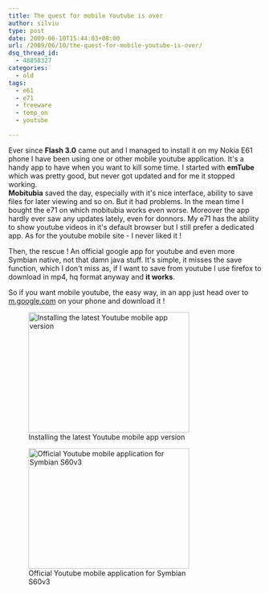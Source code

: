 ```yaml
---
title: The quest for mobile Youtube is over
author: silviu
type: post
date: 2009-06-10T15:44:03+00:00
url: /2009/06/10/the-quest-for-mobile-youtube-is-over/
dsq_thread_id:
  - 48858327
categories:
  - old
tags:
  - e61
  - e71
  - freeware
  - temp_on
  - youtube

---
```

Ever since **Flash 3.0** came out and I managed to install it on my Nokia E61 phone I have been using one or other mobile youtube application. It's a handy app to have when you want to kill some time. I started with **emTube** which was pretty good, but never got updated and for me it stopped working.  
 **Mobitubia** saved the day, especially with it's nice interface, ability to save files for later viewing and so on. But it had problems. In the mean time I bought the e71 on which mobitubia works even worse. Moreover the app hardly ever saw any updates lately, even for donnors. My e71 has the ability to show youtube videos in it's default browser but I still prefer a dedicated app. As for the youtube mobile site - I never liked it !

Then, the rescue ! An official google app for youtube and even more Symbian native, not that damn java stuff. It's simple, it misses the save function, which I don't miss as, if I want to save from youtube I use firefox to download in mp4, hq format anyway and **it works**.

So if you want mobile youtube, the easy way, in an app just head over to <a href="http://m.google.com" target="_blank" rel="noopener">m.google.com</a> on your phone and download it !

<figure id="attachment_262" aria-describedby="caption-attachment-262" style="width: 320px" class="wp-caption aligncenter"><img decoding="async" loading="lazy" class="size-full wp-image-262" title="screenshot0019_cnv" src="http://blog.silviuvulcan.ro/wp-content/uploads/sites/2/2009/06/screenshot0019_cnv.jpg" alt="Installing the latest Youtube mobile app version" width="320" height="240" /><figcaption id="caption-attachment-262" class="wp-caption-text">Installing the latest Youtube mobile app version</figcaption></figure>

<figure id="attachment_263" aria-describedby="caption-attachment-263" style="width: 320px" class="wp-caption aligncenter"><img decoding="async" loading="lazy" class="size-full wp-image-263" title="screenshot0021_cnv" src="http://blog.silviuvulcan.ro/wp-content/uploads/sites/2/2009/06/screenshot0021_cnv.jpg" alt="Official Youtube mobile application for Symbian S60v3" width="320" height="240" /><figcaption id="caption-attachment-263" class="wp-caption-text">Official Youtube mobile application for Symbian S60v3</figcaption></figure>